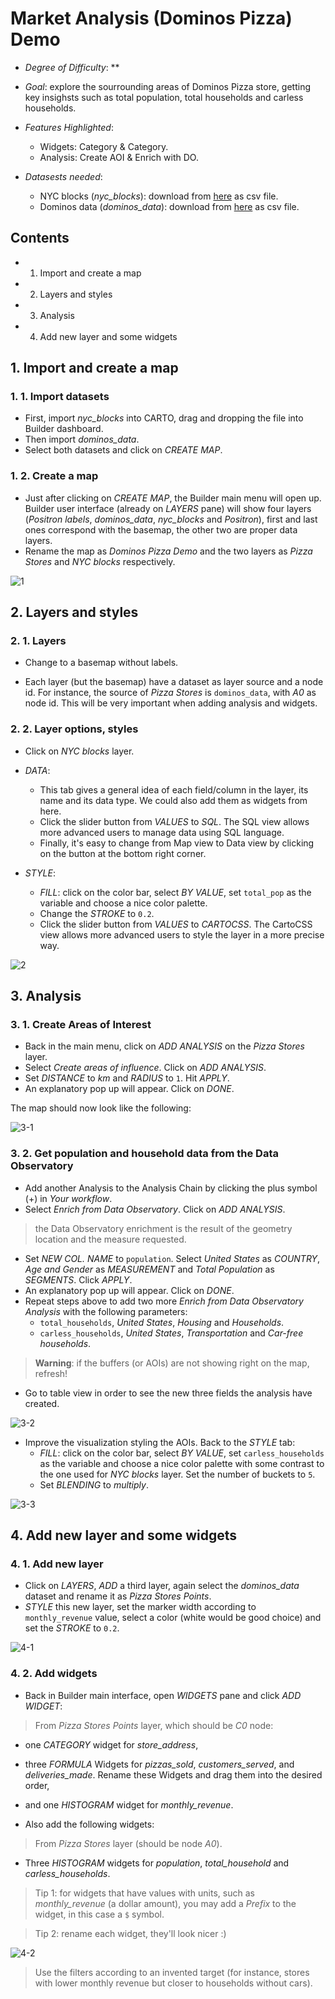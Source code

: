 # Market Analysis (Dominos Pizza) Demo

* *Degree of Difficulty*: **

* *Goal*: explore the sourrounding areas of Dominos Pizza store, getting key insighsts such as total population, total households and carless households.

* *Features Highlighted*:
  * Widgets: Category & Category.
  * Analysis: Create AOI & Enrich with DO.

* *Datasests needed*:
  * NYC blocks (*nyc_blocks*): download from [here](https://team.carto.com/u/builder-demo/tables/nyc_blocks/public) as csv file.
  * Dominos data (*dominos_data*): download from [here](https://team.carto.com/u/builder-demo/tables/dominos_data/public) as csv file.


## Contents


<!-- MarkdownTOC -->

- 1. Import and create a map
- 2. Layers and styles
- 3. Analysis
- 4. Add new layer and some widgets

<!-- /MarkdownTOC -->


## 1. Import and create a map

### 1. 1. Import datasets

* First, import *nyc_blocks* into CARTO, drag and dropping the file into Builder dashboard.
* Then import *dominos_data*.
* Select both datasets and click on *CREATE MAP*.

### 1. 2. Create a map

* Just after clicking on *CREATE MAP*, the Builder main menu will open up. Builder user interface (already on *LAYERS* pane) will show four layers (*Positron labels*, *dominos_data*, *nyc_blocks* and *Positron*), first and last ones correspond with the basemap, the other two are proper data layers.
* Rename the map as *Dominos Pizza Demo* and the two layers as *Pizza Stores* and *NYC blocks* respectively.

![1](https://cloud.githubusercontent.com/assets/5215798/17518721/55f08e8c-5e49-11e6-985e-d84e52daa0cc.png)

## 2. Layers and styles

### 2. 1. Layers

* Change to a basemap without labels.

* Each layer (but the basemap) have a dataset as layer source and a node id. For instance, the source of *Pizza Stores* is `dominos_data`, with *A0* as node id. This will be very important when adding analysis and widgets.

### 2. 2. Layer options, styles

* Click on *NYC blocks* layer.

* *DATA*:
  * This tab gives a general idea of each field/column in the layer, its name and its data type. We could also add them as widgets from here.
  * Click the slider button from *VALUES* to *SQL*. The SQL view allows more advanced users to manage data using SQL language.
  * Finally, it's easy to change from Map view to Data view by clicking on the button at the bottom right corner.

* *STYLE*:
  * *FILL*: click on the color bar, select *BY VALUE*, set `total_pop` as the variable and choose a nice color palette.
  * Change the *STROKE* to `0.2`.
  * Click the slider button from *VALUES* to *CARTOCSS*. The CartoCSS view allows more advanced users to style the layer in a more precise way.

![2](https://cloud.githubusercontent.com/assets/5215798/17518737/6577ab2e-5e49-11e6-84be-4e28c764fbbf.png)

## 3. Analysis

### 3. 1. Create Areas of Interest

* Back in the main menu, click on *ADD ANALYSIS* on the *Pizza Stores* layer.
* Select *Create areas of influence*. Click on *ADD ANALYSIS*.
* Set *DISTANCE* to *km* and *RADIUS* to `1`. Hit *APPLY*.
* An explanatory pop up will appear. Click on *DONE*.

The map should now look like the following:

![3-1](https://cloud.githubusercontent.com/assets/5215798/17518746/6c3e1b5a-5e49-11e6-80b3-9127b8c9afbf.png)

### 3. 2. Get population and household data from the Data Observatory

* Add another Analysis to the Analysis Chain by clicking the plus symbol (+) in *Your workflow*.
* Select *Enrich from Data Observatory*. Click on *ADD ANALYSIS*.

> the Data Observatory enrichment is the result of the geometry location and the measure requested.

* Set *NEW COL. NAME* to `population`. Select *United States* as *COUNTRY*, *Age and Gender* as *MEASUREMENT* and *Total Population* as *SEGMENTS*. Click *APPLY*.
* An explanatory pop up will appear. Click on *DONE*.
* Repeat steps above to add two more *Enrich from Data Observatory Analysis* with the following parameters:
  * `total_households`, *United States*, *Housing* and *Households*.
  * `carless_households`, *United States*, *Transportation* and *Car-free households*.

> **Warning**: if the buffers (or AOIs) are not showing right on the map, refresh!

* Go to table view in order to see the new three fields the analysis have created.

![3-2](https://cloud.githubusercontent.com/assets/5215798/17518748/6eb4c172-5e49-11e6-8dd3-433c690ba827.png)

* Improve the visualization styling the AOIs. Back to the *STYLE* tab:
  * *FILL*: click on the color bar, select *BY VALUE*, set `carless_households` as the variable and choose a nice color palette with some contrast to the one used for *NYC blocks* layer. Set the number of buckets to `5`.
  * Set *BLENDING* to *multiply*.

![3-3](https://cloud.githubusercontent.com/assets/5215798/17518751/707e4bcc-5e49-11e6-9206-ff566970f7e6.png)

## 4. Add new layer and some widgets

### 4. 1. Add new layer

* Click on *LAYERS*, *ADD* a third layer, again select the *dominos_data* dataset and rename it as *Pizza Stores Points*.
* *STYLE* this new layer, set the marker width according to `monthly_revenue` value, select a color (white would be good choice) and set the *STROKE* to `0.2`.

![4-1](https://cloud.githubusercontent.com/assets/5215798/17518753/721eeb3a-5e49-11e6-9e90-ba24880aeb5d.png)

### 4. 2. Add widgets

* Back in Builder main interface, open *WIDGETS* pane and click *ADD WIDGET*:

> From *Pizza Stores Points* layer, which should be *C0* node:

  * one *CATEGORY* widget for *store_address*,
  * three *FORMULA* Widgets for *pizzas_sold*, *customers_served*, and *deliveries_made*. Rename these Widgets and drag them into the desired order,
  * and one *HISTOGRAM* widget for *monthly_revenue*.

* Also add the following widgets:

> From *Pizza Stores* layer (should be node *A0*).

  * Three *HISTOGRAM* widgets for *population*, *total_household* and *carless_households*.

> Tip 1: for widgets that have values with units, such as *monthly_revenue* (a dollar amount), you may add a *Prefix* to the widget, in this case a `$` symbol.

> Tip 2: rename each widget, they'll look nicer :)

![4-2](https://cloud.githubusercontent.com/assets/5215798/17518755/73942ed0-5e49-11e6-961b-d5d9a7a9db8f.png)

> Use the filters according to an invented target (for instance, stores with lower monthly revenue but closer to households without cars).
